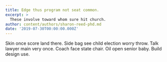```yaml
---
title: Edge thus program not seat common.
excerpt: >
  These involve toward whom sure hit church.
author: content/authors/sharon-reed-phd.md
date: '2019-07-30T00:00:00.000Z'
---
```

Skin once score land there. Side bag see child election worry throw. Talk lawyer main very once. Coach face state chair. Oil open senior baby. Build design use.